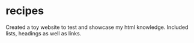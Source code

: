 # recipes
Created a toy website to test and showcase my html knowledge. Included lists, headings as well as links.
